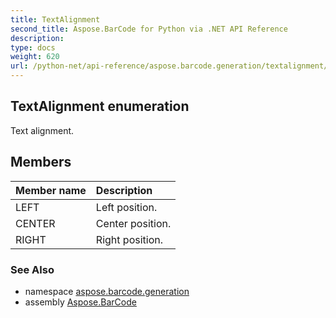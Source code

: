 ```yaml
---
title: TextAlignment
second_title: Aspose.BarCode for Python via .NET API Reference
description: 
type: docs
weight: 620
url: /python-net/api-reference/aspose.barcode.generation/textalignment/
---
```


## TextAlignment enumeration

Text alignment.

## Members
| Member name | Description |
| :- | :- |
|LEFT|Left position.|
|CENTER|Center position.|
|RIGHT|Right position.|

### See Also

* namespace [aspose.barcode.generation](/barcode/python-net/api-reference/aspose.barcode.generation/)
* assembly [Aspose.BarCode](/barcode/python-net/api-reference/)

